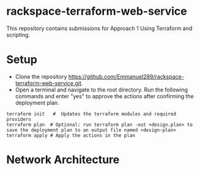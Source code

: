 # rackspace-terraform-web-service
This repository contains submissions for Approach 1 Using Terraform and scripting.

# Setup

- Clone the repository https://github.com/Emmanuel289/rackspace-terraform-web-service.git.
- Open a terminal and navigate to the root directory. Run the following commands and enter "yes" to approve the actions after confirming the deployment plan.
```
terraform init   #  Updates the terraform modules and required providers
terraform plan  # Optional: run terraform plan -out <design.plan> to save the deployment plan to an output file named <design-plan>
terraform apply # Apply the actions in the plan
```

# Network Architecture



